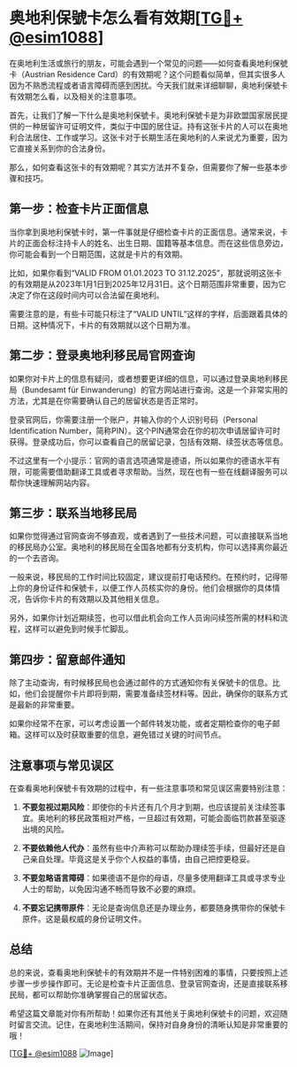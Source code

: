 # 奥地利保號卡怎么看有效期[[TG💪+ @esim1088](https://t.me/s/esim1088)]

在奥地利生活或旅行的朋友，可能会遇到一个常见的问题——如何查看奥地利保號卡（Austrian Residence Card）的有效期呢？这个问题看似简单，但其实很多人因为不熟悉流程或者语言障碍而感到困扰。今天我们就来详细聊聊，奥地利保號卡有效期怎么看，以及相关的注意事项。

首先，让我们了解一下什么是奥地利保號卡。奥地利保號卡是为非欧盟国家居民提供的一种居留许可证明文件，类似于中国的居住证。持有这张卡片的人可以在奥地利合法居住、工作或学习。这张卡对于长期生活在奥地利的人来说尤为重要，因为它直接关系到你的合法身份。

那么，如何查看这张卡的有效期呢？其实方法并不复杂，但需要你了解一些基本步骤和技巧。

## 第一步：检查卡片正面信息

当你拿到奥地利保號卡时，第一件事就是仔细检查卡片的正面信息。通常来说，卡片的正面会标注持卡人的姓名、出生日期、国籍等基本信息。而在这些信息旁边，你可能会看到一个日期范围，这就是卡片的有效期。

比如，如果你看到“VALID FROM 01.01.2023 TO 31.12.2025”，那就说明这张卡的有效期是从2023年1月1日到2025年12月31日。这个日期范围非常重要，因为它决定了你在这段时间内可以合法留在奥地利。

需要注意的是，有些卡可能只标注了“VALID UNTIL”这样的字样，后面跟着具体的日期。这种情况下，卡片的有效期就以这个日期为准。

## 第二步：登录奥地利移民局官网查询

如果你对卡片上的信息有疑问，或者想要更详细的信息，可以通过登录奥地利移民局（Bundesamt für Einwanderung）的官方网站进行查询。这是一个非常实用的方法，尤其是在你需要确认自己的居留状态是否正常时。

登录官网后，你需要注册一个账户，并输入你的个人识别号码（Personal Identification Number，简称PIN）。这个PIN通常会在你的初次申请居留许可时获得。登录成功后，你可以查看自己的居留记录，包括有效期、续签状态等信息。

不过这里有一个小提示：官网的语言选项通常是德语，所以如果你的德语水平有限，可能需要借助翻译工具或者寻求帮助。当然，现在也有一些在线翻译服务可以帮你快速理解网站内容。

## 第三步：联系当地移民局

如果你觉得通过官网查询不够直观，或者遇到了一些技术问题，可以直接联系当地的移民局办公室。奥地利的移民局在全国各地都有分支机构，你可以选择离你最近的一个去咨询。

一般来说，移民局的工作时间比较固定，建议提前打电话预约。在预约时，记得带上你的身份证件和保號卡，以便工作人员核实你的身份。他们会根据你的具体情况，告诉你卡片的有效期以及其他相关信息。

另外，如果你计划近期续签，也可以借此机会向工作人员询问续签所需的材料和流程，这样可以避免到时候手忙脚乱。

## 第四步：留意邮件通知

除了主动查询，有时候移民局也会通过邮件的方式通知你有关保號卡的信息。比如，他们会提醒你卡片即将到期，需要准备续签材料等。因此，确保你的联系方式是最新的非常重要。

如果你经常不在家，可以考虑设置一个邮件转发功能，或者定期检查你的电子邮箱。这样可以及时获取重要的信息，避免错过关键的时间节点。

## 注意事项与常见误区

在查看奥地利保號卡有效期的过程中，有一些注意事项和常见误区需要特别注意：

1. **不要忽视过期风险**：即使你的卡片还有几个月才到期，也应该提前关注续签事宜。奥地利的移民政策相对严格，一旦超过有效期，可能会面临罚款甚至驱逐出境的风险。

2. **不要依赖他人代办**：虽然有些中介声称可以帮助办理续签手续，但最好还是自己亲自处理。毕竟这是关乎你个人权益的事情，由自己把控更稳妥。

3. **不要忽略语言障碍**：如果德语不是你的母语，尽量多使用翻译工具或寻求专业人士的帮助，以免因沟通不畅而导致不必要的麻烦。

4. **不要忘记携带原件**：无论是查询信息还是办理业务，都要随身携带你的保號卡原件。这是最权威的身份证明文件。

## 总结

总的来说，查看奥地利保號卡的有效期并不是一件特别困难的事情，只要按照上述步骤一步步操作即可。无论是检查卡片正面信息、登录官网查询，还是直接联系移民局，都可以帮助你准确掌握自己的居留状态。

希望这篇文章能对你有所帮助！如果你还有其他关于奥地利保號卡的问题，欢迎随时留言交流。记住，在奥地利生活期间，保持对自身身份的清晰认知是非常重要的哦！

[[TG💪+ @esim1088](https://t.me/s/esim1088) ![Image](https://i.postimg.cc/4NQfJmqS/Snipaste-2025-05-13-00-14-12.png)]